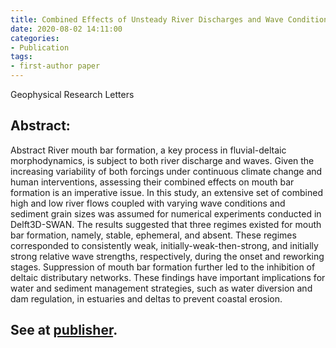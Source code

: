 ```yaml
---
title: Combined Effects of Unsteady River Discharges and Wave Conditions on River Mouth Bar Morphodynamics
date: 2020-08-02 14:11:00
categories:
- Publication
tags:
- first-author paper
---
```


Geophysical Research Letters

## Abstract:
Abstract River mouth bar formation, a key process in fluvial-deltaic morphodynamics, is subject to both river discharge and waves. Given the increasing variability of both forcings under continuous climate change and human interventions, assessing their combined effects on mouth bar formation is an imperative issue. In this study, an extensive set of combined high and low river flows coupled with varying wave conditions and sediment grain sizes was assumed for numerical experiments conducted in Delft3D-SWAN. The results suggested that three regimes existed for mouth bar formation, namely, stable, ephemeral, and absent. These regimes corresponded to consistently weak, initially-weak-then-strong, and initially strong relative wave strengths, respectively, during the onset and reworking stages. Suppression of mouth bar formation further led to the inhibition of deltaic distributary networks. These findings have important implications for water and sediment management strategies, such as water diversion and dam regulation, in estuaries and deltas to prevent coastal erosion.

## See at [publisher](https://doi.org/10.1029/2018GL080447).
